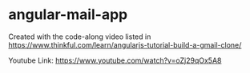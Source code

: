 # angular-mail-app
Created with the code-along video listed in <a href="https://www.thinkful.com/learn/angularjs-tutorial-build-a-gmail-clone/">https://www.thinkful.com/learn/angularjs-tutorial-build-a-gmail-clone/</a>

Youtube Link: <a href="https://www.youtube.com/watch?v=oZj29qOx5A8">https://www.youtube.com/watch?v=oZj29qOx5A8</a>

